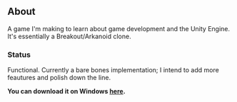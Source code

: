 ## About
A game I'm making to learn about game development and the Unity Engine. It's essentially a Breakout/Arkanoid clone.

### Status
Functional. Currently a bare bones implementation; I intend to add more feautures and polish down the line.

**You can download it on Windows [here](https://www.dropbox.com/s/bz9tbs93wm1l2py/Breakout.rar?dl=0).**
